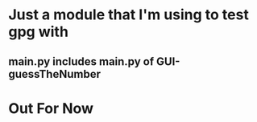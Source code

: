 # Just a module that I'm using to test gpg with

## main.py includes main.py of GUI-guessTheNumber

# Out For Now
